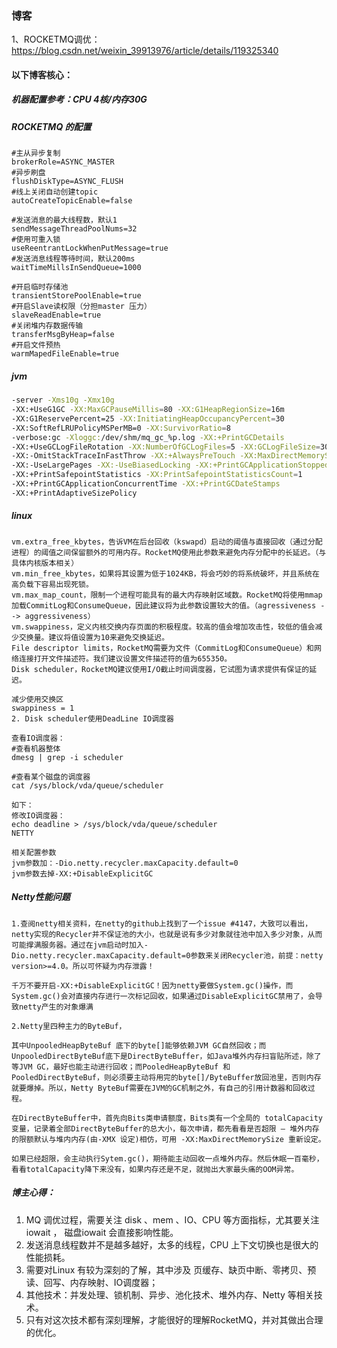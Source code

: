 ### 博客

1、ROCKETMQ调优：https://blog.csdn.net/weixin_39913976/article/details/119325340

#### 以下博客核心：

##### 机器配置参考：CPU 4核/内存30G

##### ROCKETMQ 的配置

```properties
#主从异步复制
brokerRole=ASYNC_MASTER
#异步刷盘
flushDiskType=ASYNC_FLUSH
#线上关闭自动创建topic
autoCreateTopicEnable=false

#发送消息的最大线程数，默认1
sendMessageThreadPoolNums=32
#使用可重入锁
useReentrantLockWhenPutMessage=true
#发送消息线程等待时间，默认200ms
waitTimeMillsInSendQueue=1000

#开启临时存储池
transientStorePoolEnable=true
#开启Slave读权限（分担master 压力）
slaveReadEnable=true
#关闭堆内存数据传输
transferMsgByHeap=false
#开启文件预热
warmMapedFileEnable=true
```

##### jvm

```bash
-server -Xms10g -Xmx10g
-XX:+UseG1GC -XX:MaxGCPauseMillis=80 -XX:G1HeapRegionSize=16m
-XX:G1ReservePercent=25 -XX:InitiatingHeapOccupancyPercent=30
-XX:SoftRefLRUPolicyMSPerMB=0 -XX:SurvivorRatio=8
-verbose:gc -Xloggc:/dev/shm/mq_gc_%p.log -XX:+PrintGCDetails
-XX:+UseGCLogFileRotation -XX:NumberOfGCLogFiles=5 -XX:GCLogFileSize=30m
-XX:-OmitStackTraceInFastThrow -XX:+AlwaysPreTouch -XX:MaxDirectMemorySize=15g
-XX:-UseLargePages -XX:-UseBiasedLocking -XX:+PrintGCApplicationStoppedTime
-XX:+PrintSafepointStatistics -XX:PrintSafepointStatisticsCount=1
-XX:+PrintGCApplicationConcurrentTime -XX:+PrintGCDateStamps
-XX:+PrintAdaptiveSizePolicy
```

##### linux

```properties
vm.extra_free_kbytes，告诉VM在后台回收（kswapd）启动的阈值与直接回收（通过分配进程）的阈值之间保留额外的可用内存。RocketMQ使用此参数来避免内存分配中的长延迟。（与具体内核版本相关）
vm.min_free_kbytes，如果将其设置为低于1024KB，将会巧妙的将系统破坏，并且系统在高负载下容易出现死锁。
vm.max_map_count，限制一个进程可能具有的最大内存映射区域数。RocketMQ将使用mmap加载CommitLog和ConsumeQueue，因此建议将为此参数设置较大的值。（agressiveness --> aggressiveness）
vm.swappiness，定义内核交换内存页面的积极程度。较高的值会增加攻击性，较低的值会减少交换量。建议将值设置为10来避免交换延迟。
File descriptor limits，RocketMQ需要为文件（CommitLog和ConsumeQueue）和网络连接打开文件描述符。我们建议设置文件描述符的值为655350。
Disk scheduler，RocketMQ建议使用I/O截止时间调度器，它试图为请求提供有保证的延迟。

减少使用交换区
swappiness = 1
2. Disk scheduler使用DeadLine IO调度器

查看IO调度器：
#查看机器整体
dmesg | grep -i scheduler

#查看某个磁盘的调度器
cat /sys/block/vda/queue/scheduler

如下：
修改IO调度器：
echo deadline > /sys/block/vda/queue/scheduler
NETTY

相关配置参数
jvm参数加：-Dio.netty.recycler.maxCapacity.default=0
jvm参数去掉-XX:+DisableExplicitGC
```

##### Netty性能问题

```properties
1.查阅netty相关资料，在netty的github上找到了一个issue #4147，大致可以看出，netty实现的Recycler并不保证池的大小，也就是说有多少对象就往池中加入多少对象，从而可能撑满服务器。通过在jvm启动时加入-Dio.netty.recycler.maxCapacity.default=0参数来关闭Recycler池，前提：netty version>=4.0。所以可怀疑为内存泄露！

千万不要开启-XX:+DisableExplicitGC！因为netty要做System.gc()操作，而System.gc()会对直接内存进行一次标记回收，如果通过DisableExplicitGC禁用了，会导致netty产生的对象爆满

2.Netty里四种主力的ByteBuf，

其中UnpooledHeapByteBuf 底下的byte[]能够依赖JVM GC自然回收；而UnpooledDirectByteBuf底下是DirectByteBuffer，如Java堆外内存扫盲贴所述，除了等JVM GC，最好也能主动进行回收；而PooledHeapByteBuf 和 PooledDirectByteBuf，则必须要主动将用完的byte[]/ByteBuffer放回池里，否则内存就要爆掉。所以，Netty ByteBuf需要在JVM的GC机制之外，有自己的引用计数器和回收过程。

在DirectByteBuffer中，首先向Bits类申请额度，Bits类有一个全局的 totalCapacity变量，记录着全部DirectByteBuffer的总大小，每次申请，都先看看是否超限 – 堆外内存的限额默认与堆内内存(由-XMX 设定)相仿，可用 -XX:MaxDirectMemorySize 重新设定。

如果已经超限，会主动执行Sytem.gc()，期待能主动回收一点堆外内存。然后休眠一百毫秒，看看totalCapacity降下来没有，如果内存还是不足，就抛出大家最头痛的OOM异常。
```

##### 博主心得：

1. MQ 调优过程，需要关注 disk 、mem 、IO、CPU 等方面指标，尤其要关注 iowait ， 磁盘iowait 会直接影响性能。
2. 发送消息线程数并不是越多越好，太多的线程，CPU 上下文切换也是很大的性能损耗。
3. 需要对Linux 有较为深刻的了解，其中涉及 页缓存、缺页中断、零拷贝、预读、回写、内存映射、IO调度器；
4. 其他技术：并发处理、锁机制、异步、池化技术、堆外内存、Netty 等相关技术。
5. 只有对这次技术都有深刻理解，才能很好的理解RocketMQ，并对其做出合理的优化。